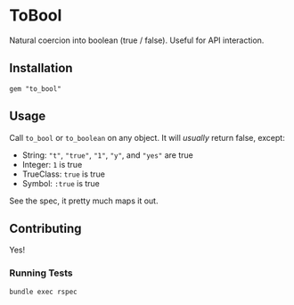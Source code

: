 # ToBool

Natural coercion into boolean (true / false). Useful for API interaction.


## Installation

`gem "to_bool"`


## Usage

Call `to_bool` or `to_boolean` on any object. It will *usually* return false, except:

* String: `"t"`, `"true"`, `"1"`, `"y"`, and `"yes"` are true
* Integer: `1` is true
* TrueClass: `true` is true
* Symbol: `:true` is true

See the spec, it pretty much maps it out.

## Contributing

Yes!

### Running Tests

```
bundle exec rspec
```
